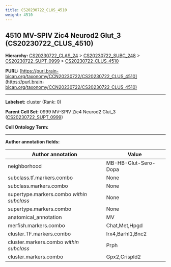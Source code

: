 ```yaml
---
title: CS20230722_CLUS_4510
weight: 4510
---
```

## 4510 MV-SPIV Zic4 Neurod2 Glut_3 (CS20230722_CLUS_4510)
<b>Hierarchy: </b>
[CS20230722_CLAS_24](../CS20230722_CLAS_24) >
[CS20230722_SUBC_248](../CS20230722_SUBC_248) >
[CS20230722_SUPT_0999](../CS20230722_SUPT_0999) >
[CS20230722_CLUS_4510](../CS20230722_CLUS_4510)

**PURL:** [https://purl.brain-bican.org/taxonomy/CCN20230722/CS20230722_CLUS_4510](https://purl.brain-bican.org/taxonomy/CCN20230722/CS20230722_CLUS_4510)

---


**Labelset:** cluster (Rank: 0)

**Parent Cell Set:** 0999 MV-SPIV Zic4 Neurod2 Glut_3 ([CS20230722_SUPT_0999](../CS20230722_SUPT_0999))



**Cell Ontology Term:** 

[MARKER GENES.]: #


---

[TRANSFERRED ANNOTATIONS.]: #


[AUTHOR ANNOTATION FIELDS.]: #


**Author annotation fields:**

| Author annotation | Value |
|-------------------|-------|
|neighborhood|MB-HB-Glut-Sero-Dopa|
|subclass.tf.markers.combo|None|
|subclass.markers.combo|None|
|supertype.markers.combo _within subclass_|None|
|supertype.markers.combo|None|
|anatomical_annotation|MV|
|merfish.markers.combo|Chat,Met,Hpgd|
|cluster.TF.markers.combo|Irx4,Barhl1,Bnc2|
|cluster.markers.combo _within subclass_|Prph|
|cluster.markers.combo|Gpx2,Crispld2|
